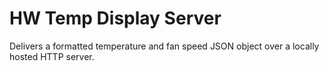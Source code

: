# HW Temp Display Server
Delivers a formatted temperature and fan speed JSON object over a locally hosted HTTP server.